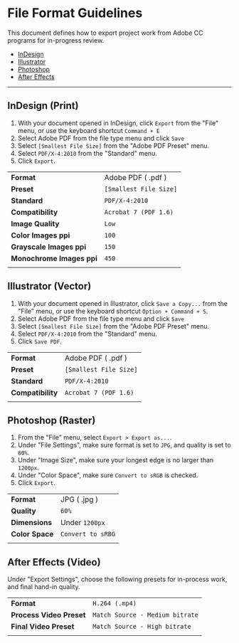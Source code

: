 
# File Format Guidelines
This document defines how to export project work from Adobe CC programs for in-progress review.
 - [InDesign](#indesign-print) 
 - [Illustrator](#illustrator-vector) 
 - [Photoshop](#photoshop-raster) 
 - [After Effects](#after-effects-video)

---

## InDesign (Print)

 1. With your document opened in InDesign, click `Export` from the "File" menu, or use the keyboard shortcut `Command + E`
 2. Select Adobe PDF from the file type menu and click `Save`
 3. Select `[Smallest File Size]` from the "Adobe PDF Preset" menu.
 4. Select `PDF/X-4:2010` from the "Standard" menu.
 5. Click `Export`.
 
|||
|-------------------------|----------------------|
|**Format**               |Adobe PDF ( .pdf )    |
|**Preset**               |`[Smallest File Size]`|
|**Standard**             |`PDF/X-4:2010`        |
|**Compatibility**        |`Acrobat 7 (PDF 1.6)` |
|**Image Quality**        |`Low`                 |
|**Color Images ppi**     |`100`                 |
|**Grayscale Images ppi** |`150`                 |
|**Monochrome Images ppi**|`450`                 |
|                         |                      |


## Illustrator (Vector)

 1. With your document opened in Illustrator, click `Save a Copy...` from the "File" menu, or use the keyboard shortcut `Option + Command + S`.
 2. Select Adobe PDF from the file type menu and click `Save`
 3. Select `[Smallest File Size]` from the "Adobe PDF Preset" menu.
 4. Select `PDF/X-4:2010` from the "Standard" menu.
 5. Click `Save PDF`.

|||
|-----------------|----------------------|
|**Format**       |Adobe PDF ( .pdf )    |
|**Preset**       |`[Smallest File Size]`|
|**Standard**     |`PDF/X-4:2010`        |
|**Compatibility**|`Acrobat 7 (PDF 1.6)` |
|                 |                      |


## Photoshop (Raster)
 1. From the "File" menu, select `Export > Export as...`.
 2. Under "File Settings", make sure format is set to `JPG`, and quality is set to `60%`.
 3. Under "Image Size", make sure your longest edge is no larger than `1200px`.
 4. Under "Color Space", make sure `Convert to sRGB` is checked.
 5. Click `Export`.

|||
|---------------|-----------------|
|**Format**     |JPG ( .jpg )     |
|**Quality**    |`60%`            |
|**Dimensions** |Under `1200px`   |
|**Color Space**|`Convert to sRBG`|
|               |                 |


## After Effects (Video)
Under "Export Settings", choose the following presets for in-process work, and final hand-in quality.

|||
|-|-|
|**Format**|`H.264 (.mp4)`|
|**Process Video Preset**|`Match Source - Medium bitrate`|
|**Final Video Preset**|`Match Source - High bitrate`|
|||
